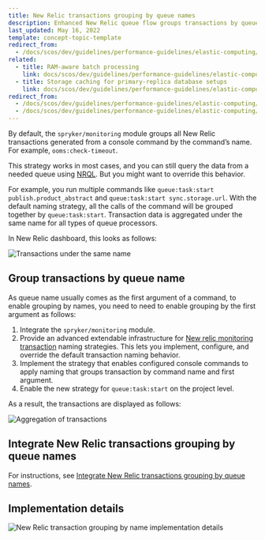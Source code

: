 ```yaml
---
title: New Relic transactions grouping by queue names
description: Enhanced New Relic queue flow groups transactions by queue names.
last_updated: May 16, 2022
template: concept-topic-template
redirect_from:
  - /docs/scos/dev/guidelines/performance-guidelines/elastic-computing/scalable-application-infrastructure-for-publish-and-sync-workers.html
related:
  - title: RAM-aware batch processing
    link: docs/scos/dev/guidelines/performance-guidelines/elastic-computing/ram-aware-batch-processing.html
  - title: Storage caching for primary-replica database setups
    link: docs/scos/dev/guidelines/performance-guidelines/elastic-computing/storage-caching-for-primary-replica-db-setups.html
redirect_from:
  - /docs/scos/dev/guidelines/performance-guidelines/elastic-computing/scalable-application-infrastructure-for-publish-and-sync-workers.html
  - /docs/scos/dev/guidelines/performance-guidelines/elastic-computing/new-relic-transaction-grouping-by-queue-names.html
---
```


By default, the `spryker/monitoring` module groups all New Relic transactions generated from a console command by the command’s name. For example, `ooms:check-timeout`.

This strategy works in most cases, and you can still query the data from a needed queue using [NRQL](https://docs.newrelic.com/docs/query-your-data/nrql-new-relic-query-language/get-started/nrql-syntax-clauses-functions/). But you might want to override this behavior.

For example, you run  multiple commands like `queue:task:start publish.product_abstract` and `queue:task:start sync.storage.url`. With the default naming strategy, all the calls of the command will be grouped together by `queue:task:start`. Transaction data is aggregated under the same name for all types of queue processors.

In New Relic dashboard, this looks as follows:

![Transactions under the same name](https://spryker.s3.eu-central-1.amazonaws.com/docs/scos/dev/guidelines/performance-guidelines/elastic-computing/enable-queue-task-flow-in-new-relic.md/transactions-under-the-same-name.png)

## Group transactions by queue name

As queue name usually comes as the first argument of a command, to enable grouping by names, you need to need to enable grouping by the first argument as follows:

1. Integrate the `spryker/monitoring` module.
2. Provide an advanced extendable infrastructure for [New relic monitoring transaction](https://docs.newrelic.com/docs/apm/transactions/intro-transactions/transactions-new-relic-apm/) naming strategies. This lets you implement, configure, and override the default transaction naming behavior.
3. Implement the strategy that enables configured console commands to apply naming that groups transaction by command name and first argument.
4. Enable the new strategy for `queue:task:start` on the project level.

As a result, the transactions are displayed as follows:

![Aggregation of transactions](https://spryker.s3.eu-central-1.amazonaws.com/docs/scos/dev/guidelines/performance-guidelines/elastic-computing/enable-queue-task-flow-in-new-relic.md/aggregation-of-transactions.png)

## Integrate New Relic transactions grouping by queue names

For instructions, see [Integrate New Relic transactions grouping by queue names](/docs/dg/dev/integrate-and-configure/integrate-elastic-computing.html#integrate-ram-aware-batch-processing).

## Implementation details

![New Relic transaction grouping by name implementation details](https://confluence-connect.gliffy.net/embed/image/59eaf32b-df1e-4fb9-a5e7-64b77c8ab870.png?utm_medium=live&utm_source=custom)
